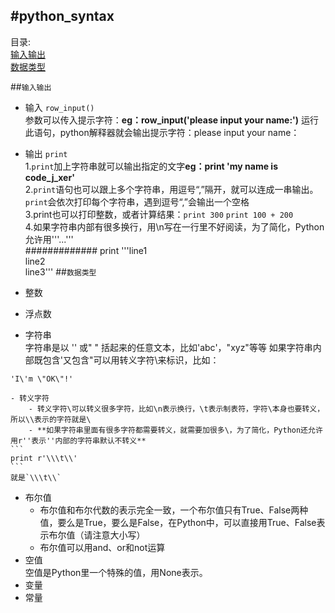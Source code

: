 #python_syntax
----
目录:   
[输入输出](#1)   
[数据类型](#2)

##<code id="1">输入输出</code>
- 输入   `row_input()`   
参数可以传入提示字符：**eg：row_input('please input your name:')**
运行此语句，python解释器就会输出提示字符：please input your name：       

- 输出 `print`  
1.`print`加上字符串就可以输出指定的文字**eg：print 'my name is code_j_xer'**  
2.`print`语句也可以跟上多个字符串，用逗号“,”隔开，就可以连成一串输出。`print`会依次打印每个字符串，遇到逗号“,”会输出一个空格  
3.print也可以打印整数，或者计算结果：`print 300`  `print 100 + 200`   
4.如果字符串内部有很多换行，用\n写在一行里不好阅读，为了简化，Python允许用'''...'''     
#############
	print '''line1          
	line2    
	line3'''
##<code id="2">数据类型</code>
- 整数
- 浮点数
- 字符串  
字符串是以 '' 或" " 括起来的任意文本，比如'abc'，"xyz"等等
如果字符串内部既包含'又包含"可以用转义字符\来标识，比如：
```
'I\'m \"OK\"!'
```  
	- 转义字符    
		- 转义字符\可以转义很多字符，比如\n表示换行，\t表示制表符，字符\本身也要转义，所以\\表示的字符就是\   
		- **如果字符串里面有很多字符都需要转义，就需要加很多\，为了简化，Python还允许用r''表示''内部的字符串默认不转义**
	```
	print r'\\\t\\'
	```
	就是`\\\t\\`
- 布尔值   
	- 布尔值和布尔代数的表示完全一致，一个布尔值只有True、False两种值，要么是True，要么是False，在Python中，可以直接用True、False表示布尔值（请注意大小写）   
	- 布尔值可以用and、or和not运算
- 空值	
空值是Python里一个特殊的值，用None表示。
- 变量
- 常量

